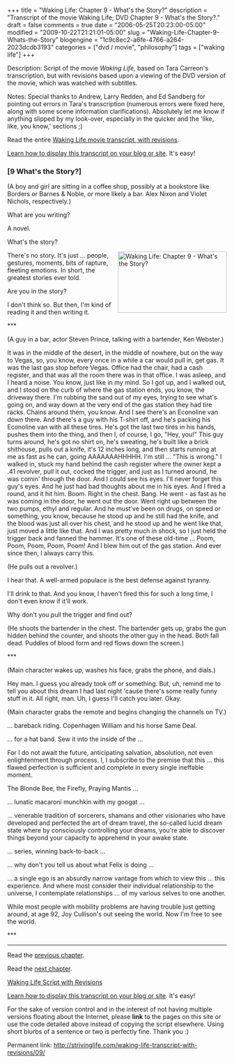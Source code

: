 +++
title = "Waking Life: Chapter 9 - What's the Story?"
description = "Transcript of the movie Waking Life; DVD Chapter 9 - What's the Story?."
draft = false
comments = true
date = "2006-05-25T20:23:00-05:00"
modified = "2009-10-22T21:21:01-05:00"
slug = "Waking-Life-Chapter-9-Whats-the-Story"
blogengine = "1c9c8ec2-a6fe-4766-a264-2023dcdb3193"
categories = ["dvd / movie", "philosophy"]
tags = ["waking life"]
+++

<div class="WPArticleInfo">
<p>
Description: Script of the movie <em>Waking Life</em>, based on Tara Carreon&#39;s transcription, but with revisions based upon a viewing of the DVD version of the movie, which was watched with subtitles. 
</p>
<p>
Notes: Special thanks to Andrew, Larry Redden, and Ed Sandberg for pointing out errors in Tara&#39;s transcription (numerous errors were fixed here, along with some scene information clarifications). Absolutely let me know if anything slipped by my look-over, especially in the quicker and the &#39;like, like, you know,&#39; sections ;) 
</p>
<p>
Read the entire <a href="/waking-life-transcript-with-revisions/">Waking Life movie transcript, with revisions</a>. 
</p>
<p>
<a href="/words/post/Display-parts-of-the-Waking-Life-Transcript-on-your-site.aspx">Learn how to display this transcript on your blog or site</a>. It&#39;s easy!
</p>
</div>
<h3 class="waking_life_chapter">[<a id="nine" name="nine" title="nine"></a>9 What&#39;s the Story?] </h3>
<p>
(A boy and girl are sitting in a coffee shop, possibly at a bookstore like Borders or Barnes &amp; Noble, or more likely a bar. Alex Nixon and Violet Nichols, respectively.) 
</p>
<p>
What are you writing? 
</p>
<p>
A novel. 
</p>
<p>
What&#39;s the story? 
</p>
<p>
<a href="/files/images/WakingLife/WakingLife_09_1.jpg" onclick="window.open(this.href);return false;"><img src="http://strivinglife.com/files/images/WakingLife/WakingLife_09_1_t.jpg" alt="Waking Life: Chapter 9 - What's the Story?" width="250" height="140" align="right" /></a>There&#39;s no story. It&#39;s just ... people, gestures, moments, bits of rapture, fleeting emotions. In short, the greatest stories ever told. 
</p>
<p>
Are you in the story? 
</p>
<p>
I don&#39;t think so. But then, I&#39;m kind of reading it and then writing it. 
</p>
<p>
*** 
</p>
<p>
(A guy in a bar, actor Steven Prince, talking with a bartender, Ken Webster.) 
</p>
<p>
It was in the middle of the desert, in the middle of nowhere, but on the way to Vegas, so, you know, every once in a while a car would pull in, get gas. It was the last gas stop before Vegas. Office had the chair, had a cash register, and that was all the room there was in that office. I was asleep, and I heard a noise. You know, just like in my mind. So I got up, and I walked out, and I stood on the curb of where the gas station ends, you know, the driveway there. I&#39;m rubbing the sand out of my eyes, trying to see what&#39;s going on, and way down at the very end of the gas station they had tire racks. Chains around them, you know. And I see there&#39;s an Econoline van down there. And there&#39;s a guy with his T-shirt off, and he&#39;s packing his Econoline van with all these tires. He&#39;s got the last two tires in his hands, pushes them into the thing, and then I, of course, I go, &quot;Hey, you!&quot; This guy turns around, he&#39;s got no shirt on, he&#39;s sweating, he&#39;s built like a brick shithouse, pulls out a knife, it&#39;s 12 inches long, and then starts running at me as fast as he can, going AAAAAAAHHHHH. I&#39;m still ... &quot;This is wrong.&quot; I walked in, stuck my hand behind the cash register where the owner kept a .41 revolver, pull it out, cocked the trigger, and just as I turned around, he was comin&#39; through the door. And I could see his eyes. I&#39;ll never forget this guy&#39;s eyes. And he just had bad thoughts about me in his eyes. And I fired a round, and it hit him. Boom. Right in the chest. Bang. He went - as fast as he was coming in the door, he went out the door. Went right up between the two pumps, ethyl and regular. And he must&#39;ve been on drugs, on speed or something, you know, because he stood up and he still had the knife, and the blood was just all over his chest, and he stood up and he went like that, just moved a little like that. And I was pretty much in shock, so I just held the trigger back and fanned the hammer. It&#39;s one of these old-time ... Poom, Poom, Poom, Poom, Poom! And I blew him out of the gas station. And ever since then, I always carry this. 
</p>
<p>
(He pulls out a revolver.) 
</p>
<p>
I hear that. A well-armed populace is the best defense against tyranny. 
</p>
<p>
I&#39;ll drink to that. And you know, I haven&#39;t fired this for such a long time, I don&#39;t even know if it&#39;ll work. 
</p>
<p>
Why don&#39;t you pull the trigger and find out? 
</p>
<p>
(He shoots the bartender in the chest. The bartender gets up, grabs the gun hidden behind the counter, and shoots the other guy in the head. Both fall dead. Puddles of blood form and red flows down the screen.) 
</p>
<p>
*** 
</p>
<p>
(Main character wakes up, washes his face, grabs the phone, and dials.) 
</p>
<p>
Hey man. I guess you already took off or something. But, uh, remind me to tell you about this dream I had last night &#39;cause there&#39;s some really funny stuff in it. All right, man. Uh, I guess I&#39;ll catch you later. Okay. 
</p>
<p>
(Main character grabs the remote and begins changing the channels on TV.) 
</p>
<p>
... bareback riding. Copenhagen William and his horse Same Deal. 
</p>
<p>
... for a hat band. Sew it into the inside of the ... 
</p>
<p>
For I do not await the future, anticipating salvation, absolution, not even enlightenment through process. I, I subscribe to the premise that this ... this flawed perfection is sufficient and complete in every single ineffable moment. 
</p>
<p>
The Blonde Bee, the Firefly, Praying Mantis ... 
</p>
<p>
... lunatic macaroni munchkin with my googat ... 
</p>
<p>
... venerable tradition of sorcerers, shamans and other visionaries who have developed and perfected the art of dream travel, the so-called lucid dream state where by consciously controlling your dreams, you&#39;re able to discover things beyond your capacity to apprehend in your awake state. 
</p>
<p>
... series, winning back-to-back ... 
</p>
<p>
... why don&#39;t you tell us about what Felix is doing ... 
</p>
<p>
... a single ego is an absurdly narrow vantage from which to view this ... this experience. And where most consider their individual relationship to the universe, I contemplate relationships ... of my various selves to one another. 
</p>
<p>
While most people with mobility problems are having trouble just getting around, at age 92, Joy Cullison&#39;s out seeing the world. Now I&#39;m free to see the world. 
</p>
<p>
*** 
</p>
<hr />
<p>
Read the <a href="/waking-life-transcript-with-revisions/08/">previous chapter</a>. 
</p>
<p>
Read the <a href="/waking-life-transcript-with-revisions/10/">next chapter</a>. 
</p>
<p>
<a href="/waking-life-transcript-with-revisions/">Waking Life Script with Revisions</a> 
</p>
<div class="tip">
<p>
<a href="/words/post/Display-parts-of-the-Waking-Life-Transcript-on-your-site.aspx">Learn how to display this transcript on your blog or site</a>. It&#39;s easy!
</p>
<p>
For the sake of version control and in the interest of not having multiple versions floating about the Internet, please <strong>link</strong> to the pages on this site or use the code detailed above instead of copying the script elsewhere. Using short blurbs of a sentence or two is perfectly fine. Thank you :) 
</p>
<p>
Permanent link: <a href="/waking-life-transcript-with-revisions/09/">http://strivinglife.com/waking-life-transcript-with-revisions/09/</a> 
</p>
</div>

